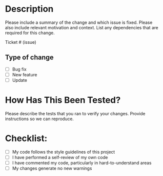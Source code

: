 # Description

Please include a summary of the change and which issue is fixed. Please also include relevant motivation and context. List any dependencies that are required for this change.

Ticket # (issue)

## Type of change

- [ ] Bug fix
- [ ] New feature
- [ ] Update

# How Has This Been Tested?

Please describe the tests that you ran to verify your changes. Provide instructions so we can reproduce.

# Checklist:

- [ ] My code follows the style guidelines of this project
- [ ] I have performed a self-review of my own code
- [ ] I have commented my code, particularly in hard-to-understand areas
- [ ] My changes generate no new warnings
